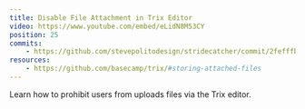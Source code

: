 ```yaml
---
title: Disable File Attachment in Trix Editor
video: https://www.youtube.com/embed/eLidN8M53CY
position: 25
commits:
    - https://github.com/stevepolitodesign/stridecatcher/commit/2fefffbcb6ff0dbfe33476710132b724df2e23d2
resources:
    - https://github.com/basecamp/trix/#storing-attached-files
---
```

Learn how to prohibit users from uploads files via the Trix editor.